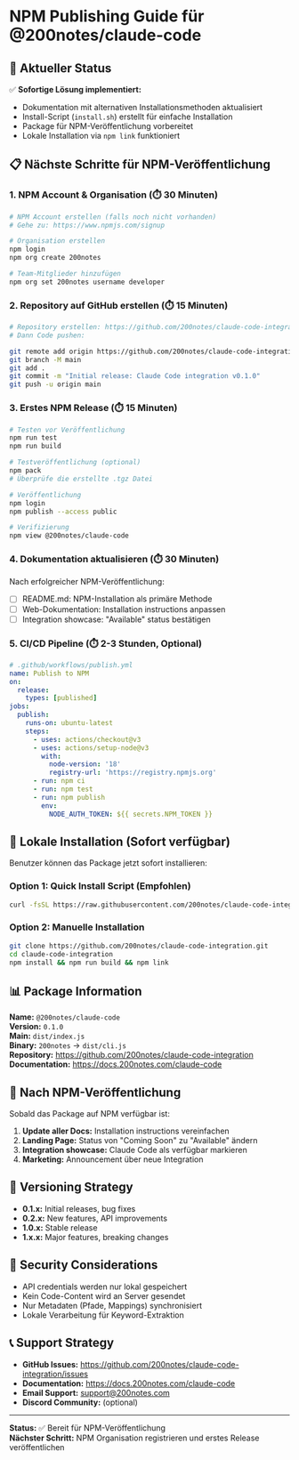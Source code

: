 # NPM Publishing Guide für @200notes/claude-code

## 🎯 Aktueller Status

✅ **Sofortige Lösung implementiert:**
- Dokumentation mit alternativen Installationsmethoden aktualisiert
- Install-Script (`install.sh`) erstellt für einfache Installation
- Package für NPM-Veröffentlichung vorbereitet
- Lokale Installation via `npm link` funktioniert

## 📋 Nächste Schritte für NPM-Veröffentlichung

### 1. NPM Account & Organisation (⏱️ 30 Minuten)

```bash
# NPM Account erstellen (falls noch nicht vorhanden)
# Gehe zu: https://www.npmjs.com/signup

# Organisation erstellen
npm login
npm org create 200notes

# Team-Mitglieder hinzufügen
npm org set 200notes username developer
```

### 2. Repository auf GitHub erstellen (⏱️ 15 Minuten)

```bash
# Repository erstellen: https://github.com/200notes/claude-code-integration
# Dann Code pushen:

git remote add origin https://github.com/200notes/claude-code-integration.git
git branch -M main
git add .
git commit -m "Initial release: Claude Code integration v0.1.0"
git push -u origin main
```

### 3. Erstes NPM Release (⏱️ 15 Minuten)

```bash
# Testen vor Veröffentlichung
npm run test
npm run build

# Testveröffentlichung (optional)
npm pack
# Überprüfe die erstellte .tgz Datei

# Veröffentlichung
npm login
npm publish --access public

# Verifizierung
npm view @200notes/claude-code
```

### 4. Dokumentation aktualisieren (⏱️ 30 Minuten)

Nach erfolgreicher NPM-Veröffentlichung:

- [ ] README.md: NPM-Installation als primäre Methode
- [ ] Web-Dokumentation: Installation instructions anpassen
- [ ] Integration showcase: "Available" status bestätigen

### 5. CI/CD Pipeline (⏱️ 2-3 Stunden, Optional)

```yaml
# .github/workflows/publish.yml
name: Publish to NPM
on:
  release:
    types: [published]
jobs:
  publish:
    runs-on: ubuntu-latest
    steps:
      - uses: actions/checkout@v3
      - uses: actions/setup-node@v3
        with:
          node-version: '18'
          registry-url: 'https://registry.npmjs.org'
      - run: npm ci
      - run: npm test
      - run: npm publish
        env:
          NODE_AUTH_TOKEN: ${{ secrets.NPM_TOKEN }}
```

## 🔧 Lokale Installation (Sofort verfügbar)

Benutzer können das Package jetzt sofort installieren:

### Option 1: Quick Install Script (Empfohlen)
```bash
curl -fsSL https://raw.githubusercontent.com/200notes/claude-code-integration/main/install.sh | bash
```

### Option 2: Manuelle Installation
```bash
git clone https://github.com/200notes/claude-code-integration.git
cd claude-code-integration
npm install && npm run build && npm link
```

## 📊 Package Information

**Name:** `@200notes/claude-code`  
**Version:** `0.1.0`  
**Main:** `dist/index.js`  
**Binary:** `200notes` → `dist/cli.js`  
**Repository:** https://github.com/200notes/claude-code-integration  
**Documentation:** https://docs.200notes.com/claude-code  

## 🎉 Nach NPM-Veröffentlichung

Sobald das Package auf NPM verfügbar ist:

1. **Update aller Docs:** Installation instructions vereinfachen
2. **Landing Page:** Status von "Coming Soon" zu "Available" ändern
3. **Integration showcase:** Claude Code als verfügbar markieren
4. **Marketing:** Announcement über neue Integration

## 📝 Versioning Strategy

- **0.1.x:** Initial releases, bug fixes
- **0.2.x:** New features, API improvements  
- **1.0.x:** Stable release
- **1.x.x:** Major features, breaking changes

## 🚨 Security Considerations

- API credentials werden nur lokal gespeichert
- Kein Code-Content wird an Server gesendet
- Nur Metadaten (Pfade, Mappings) synchronisiert
- Lokale Verarbeitung für Keyword-Extraktion

## 📞 Support Strategy

- **GitHub Issues:** https://github.com/200notes/claude-code-integration/issues
- **Documentation:** https://docs.200notes.com/claude-code
- **Email Support:** support@200notes.com
- **Discord Community:** (optional)

---

**Status:** ✅ Bereit für NPM-Veröffentlichung  
**Nächster Schritt:** NPM Organisation registrieren und erstes Release veröffentlichen